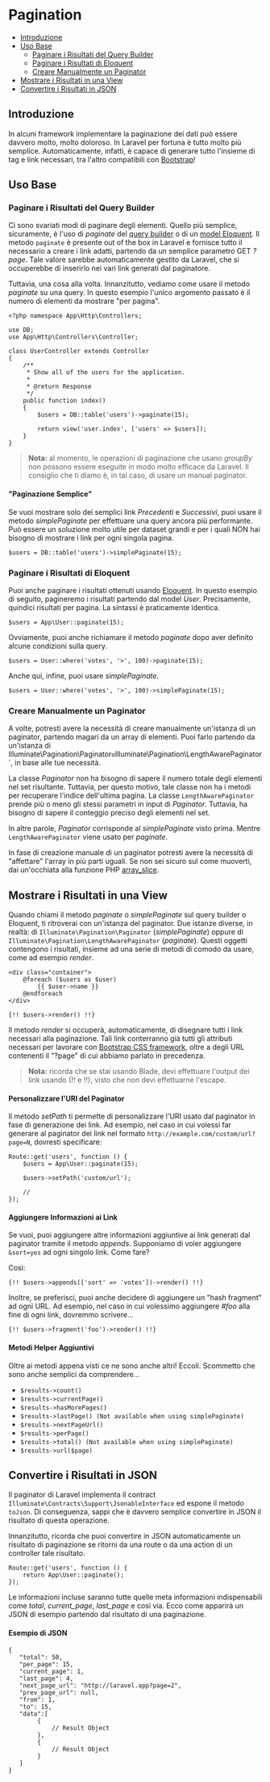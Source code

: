 # Pagination

- [Introduzione](#introduzione)
- [Uso Base](#uso-base)
	- [Paginare i Risultati del Query Builder](#paginare-risultati-query-builder)
	- [Paginare i Risultati di Eloquent](#paginare-risultati-eloquent)
	- [Creare Manualmente un Paginator](#creare-manualmente-paginator)
- [Mostrare i Risultati in una View](#mostrare-risultati-view)
- [Convertire i Risultati in JSON](#convertire-risultati-json)

<a name="introduzione"></a>
## Introduzione

In alcuni framework implementare la paginazione dei dati può essere davvero molto, molto doloroso. In Laravel per fortuna è tutto molto più semplice. Automaticamente, infatti, è capace di generare tutto l'insieme di tag e link necessari, tra l'altro compatibili con [Bootstrap](http://getbootstrap.com/)!

<a name="uso-base"></a>
## Uso Base

<a name="paginare-risultati-query-builder"></a>
### Paginare i Risultati del Query Builder

Ci sono svariati modi di paginare degli elementi. Quello più semplice, sicuramente, è l'uso di _paginate_ del [query builder](/documentazione/5.1/database-query-builder) o di un [model Eloquent](/documentazione/5.1/eloquent). Il metodo `paginate` è presente out of the box in Laravel e fornisce tutto il necessario a creare i link adatti, partendo da un semplice parametro GET _?page_. Tale valore sarebbe automaticamente gestito da Laravel, che si occuperebbe di inserirlo nei vari link generati dal paginatore.

Tuttavia, una cosa alla volta. Innanzitutto, vediamo come usare il metodo _paginate_ su una query. In questo esempio l'unico argomento passato è il numero di elementi da mostrare "per pagina". 

	<?php namespace App\Http\Controllers;

	use DB;
	use App\Http\Controllers\Controller;

	class UserController extends Controller
	{
		/**
		 * Show all of the users for the application.
		 *
		 * @return Response
		 */
		public function index()
		{
			$users = DB::table('users')->paginate(15);

			return view('user.index', ['users' => $users]);
		}
	}

> **Nota:** al momento, le operazioni di paginazione che usano _groupBy_ non possono essere eseguite in modo molto efficace da Laravel. Il consiglio che ti diamo è, in tal caso, di usare un manual paginator.

#### "Paginazione Semplice"

Se vuoi mostrare solo dei semplici link _Precedenti_ e _Successivi_, puoi usare il metodo _simplePaginate_ per effettuare una query ancora più performante. Può essere un soluzione molto utile per dataset grandi e per i quali NON hai bisogno di mostrare i link per ogni singola pagina.

	$users = DB::table('users')->simplePaginate(15);

<a name="paginare-risultati-eloquent"></a>
### Paginare i Risultati di Eloquent

Puoi anche paginare i risultati ottenuti usando [Eloquent](/documentazione/5.1/eloquent). In questo esempio di seguito, pagineremo i risultati partendo dal model _User_. Precisamente, quindici risultati per pagina. La sintassi è praticamente identica.

	$users = App\User::paginate(15);

Ovviamente, puoi anche richiamare il metodo _paginate_ dopo aver definito alcune condizioni sulla query.

	$users = User::where('votes', '>', 100)->paginate(15);

Anche qui, infine, puoi usare _simplePaginate_.

	$users = User::where('votes', '>', 100)->simplePaginate(15);

<a name="creare-manualmente-paginator"></a>
### Creare Manualmente un Paginator

A volte, potresti avere la necessità di creare manualmente un'istanza di un paginator, partendo magari da un array di elementi. Puoi farlo partendo da un'istanza di Illuminate\Pagination\Paginator` o `Illuminate\Pagination\LengthAwarePaginator`, in base alle tue necessità.

La classe _Paginator_ non ha bisogno di sapere il numero totale degli elementi nel set risultante. Tuttavia, per questo motivo, tale classe non ha i metodi per recuperare l'indice dell'ultima pagina. La classe `LengthAwarePaginator` prende più o meno gli stessi parametri in input di _Paginator_. Tuttavia, ha bisogno di sapere il conteggio preciso degli elementi nel set.

In altre parole, _Paginator_ corrisponde al _simplePaginate_ visto prima. Mentre `LengthAwarePaginator` viene usato per _paginate_.

In fase di creazione manuale di un paginator potresti avere la necessità di "affettare" l'array in più parti uguali. Se non sei sicuro sul come muoverti, dai un'occhiata alla funzione PHP [array_slice](http://php.net/manual/en/function.array-slice.php).

<a name="mostrare-risultati-view"></a>
## Mostrare i Risultati in una View

Quando chiami il metodo _paginate_ o _simplePaginate_ sul query builder o Eloquent, ti ritroverai con un'istanza del paginator. Due istanze diverse, in realtà: di `Illuminate\Pagination\Paginator` (_simplePaginate_) oppure di `Illuminate\Pagination\LengthAwarePaginator` (_paginate_). Questi oggetti contengono i risultati, insieme ad una serie di metodi di comodo da usare, come ad esempio _render_.

	<div class="container">
		@foreach ($users as $user)
			{{ $user->name }}
		@endforeach
	</div>

	{!! $users->render() !!}

Il metodo _render_ si occuperà, automaticamente, di disegnare tutti i link necessari alla paginazione. Tali link conterranno già tutti gli attributi necessari per lavorare con [Bootstrap CSS framework](https://getbootstrap.com), oltre a degli URL contenenti il "?page" di cui abbiamo parlato in precedenza.

> **Nota:** ricorda che se stai usando Blade, devi effettuare l'output dei link usando {!! e !!}, visto che non devi effettuarne l'escape.

#### Personalizzare l'URI del Paginator

Il metodo _setPath_ ti permette di personalizzare l'URI usato dal paginator in fase di generazione dei link. Ad esempio, nel caso in cui volessi far generare al paginator dei link nel formato `http://example.com/custom/url?page=N`, dovresti specificare:

	Route::get('users', function () {
		$users = App\User::paginate(15);

		$users->setPath('custom/url');

		//
	});

#### Aggiungere Informazioni ai Link

Se vuoi, puoi aggiungere altre informazioni aggiuntive ai link generati dal paginator tramite il metodo _appends_. Supponiamo di voler aggiungere `&sort=yes` ad ogni singolo link. Come fare?

Così:

	{!! $users->appends(['sort' => 'votes'])->render() !!}

Inoltre, se preferisci, puoi anche decidere di aggiungere un "hash fragment" ad ogni URL. Ad esempio, nel caso in cui volessimo aggiungere _#foo_ alla fine di ogni link, dovremmo scrivere...

	{!! $users->fragment('foo')->render() !!}

#### Metodi Helper Aggiuntivi

Oltre ai metodi appena visti ce ne sono anche altri! Eccoli. Scommetto che sono anche semplici da comprendere...

- `$results->count()`
- `$results->currentPage()`
- `$results->hasMorePages()`
- `$results->lastPage() (Not available when using simplePaginate)`
- `$results->nextPageUrl()`
- `$results->perPage()`
- `$results->total() (Not available when using simplePaginate)`
- `$results->url($page)`

<a name="convertire-risultati-json"></a>
## Convertire i Risultati in JSON

Il paginator di Laravel implementa il contract `Illuminate\Contracts\Support\JsonableInterface` ed espone il metodo `toJson`. Di conseguenza, sappi che è davvero semplice convertire in JSON il risultato di questa operazione.

Innanzitutto, ricorda che puoi convertire in JSON automaticamente un risultato di paginazione se ritorni da una route o da una action di un controller tale risultato.

	Route::get('users', function () {
		return App\User::paginate();
	});

Le informazioni incluse saranno tutte quelle meta informazioni indispensabili come _total_, *current_page*, *last_page* e così via. Ecco come apparirà un JSON di esempio partendo dal risultato di una paginazione.

#### Esempio di JSON

	{
	   "total": 50,
	   "per_page": 15,
	   "current_page": 1,
	   "last_page": 4,
	   "next_page_url": "http://laravel.app?page=2",
	   "prev_page_url": null,
	   "from": 1,
	   "to": 15,
	   "data":[
			{
				// Result Object
			},
			{
				// Result Object
			}
	   ]
	}
